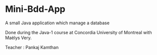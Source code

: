 # Mini-Bdd-App
A small Java application which manage a database

Done during the Java-1 course at Concordia University of Montreal with Maëlys Very.

Teacher : Pankaj Kamthan

